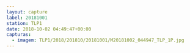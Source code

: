 ```yaml
---
layout: capture
label: 20181001
station: TLP1
date: 2018-10-02 04:49:47+00:00
capturas:
  - imagem: TLP1/2018/201810/20181001/M20181002_044947_TLP_1P.jpg
---
```

